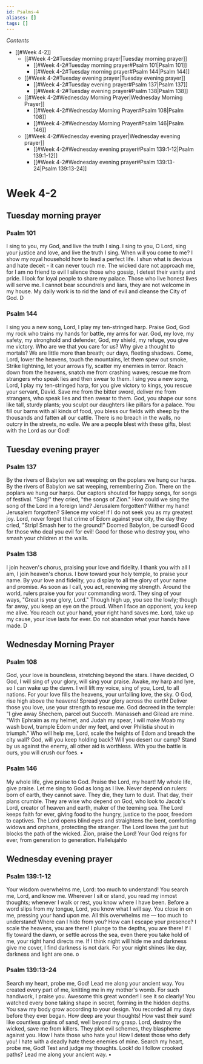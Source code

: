 ```yaml
---
id: Psalms-4
aliases: []
tags: []
---
```


*Contents*
* [[#Week 4-2]]
    * [[#Week 4-2#Tuesday morning prayer|Tuesday morning prayer]]
        * [[#Week 4-2#Tuesday morning prayer#Psalm 101|Psalm 101]]
        * [[#Week 4-2#Tuesday morning prayer#Psalm 144|Psalm 144]]
    * [[#Week 4-2#Tuesday evening prayer|Tuesday evening prayer]]
        * [[#Week 4-2#Tuesday evening prayer#Psalm 137|Psalm 137]]
        * [[#Week 4-2#Tuesday evening prayer#Psalm 138|Psalm 138]]
    * [[#Week 4-2#Wednesday Morning Prayer|Wednesday Morning Prayer]]
        * [[#Week 4-2#Wednesday Morning Prayer#Psalm 108|Psalm 108]]
        * [[#Week 4-2#Wednesday Morning Prayer#Psalm 146|Psalm 146]]
    * [[#Week 4-2#Wednesday evening prayer|Wednesday evening prayer]]
        * [[#Week 4-2#Wednesday evening prayer#Psalm 139:1-12|Psalm 139:1-12]]
        * [[#Week 4-2#Wednesday evening prayer#Psalm 139:13-24|Psalm 139:13-24]]

# Week 4-2
## Tuesday morning prayer

### Psalm 101

I sing to you, my God, and live the truth I sing.
I sing to you, O Lord, sing your justice and love, and live the truth I sing.
When will you come to me?
I show my royal household how to lead a perfect life.
I shun what is devious and hate deceit - it can never touch me.
The wicked dare not approach me, for I am no friend to evil I silence those who gossip, I detest their vanity and pride.
I look for loyal people to share my palace.
Those who live honest lives will serve me.
I cannot bear scoundrels and liars, they are not welcome in my house.
My daily work
is to rid the land of evil and cleanse the City of God. D

### Psalm 144

I sing you a new song, Lord, I play my ten-stringed harp.
Praise God, God my rock who trains my hands for battle, my arms for war.
God, my love, my safety, my stronghold and defender, God, my shield, my refuge, you give me victory.
Who are we that you care for us?
Why give a thought to mortals?
We are little more than breath; our days, fleeting shadows.
Come, Lord, lower the heavens, touch the mountains, let them spew out smoke,
Strike lightning, let your arrows fly, scatter my enemies in terror.
Reach down from the heavens, snatch me from crashing waves;
rescue me from strangers who speak lies
and then swear to them.
I sing you a new song, Lord, I play my ten-stringed harp, for you give victory to kings, you rescue your servant, David.
Save me from the bitter sword, deliver me from strangers, who speak lies
and then swear to them.
God, you shape our sons like tall, sturdy plants; you sculpt our daughters like pillars for a palace.
You fill our barns with all kinds of food, you bless our fields with sheep by the thousands and fatten all our cattle.
There is no breach in the walls, no outcry in the streets, no exile.
We are a people blest with these gifts, blest with the Lord as our God!
## Tuesday evening prayer

### Psalm 137

By the rivers of Babylon we sat weeping;
on the poplars we hung our harps. 
By the rivers of Babylon we sat weeping, remembering Zion.
There on the poplars we hung our harps.
Our captors shouted for happy songs, for songs of festival.
"Sing!" they cried,
"the songs of Zion."
How could we sing the song of the Lord in a foreign land?
Jerusalem forgotten?
Wither my hand!
Jerusalem forgotten?
Silence my voice! if I do not seek you as my greatest joy.
Lord, never forget that crime of Edom against your city, the day they cried,
"Strip! Smash her to the ground!"
Doomed Babylon, be cursed!
Good for those who deal you evil for evil!
Good for those who destroy you, who smash your children at the walls.

### Psalm 138

I join heaven's chorus, praising your love and fidelity.
I thank you with all I am, I join heaven's chorus.
I bow toward your holy temple, to praise your name.
By your love and fidelity, you display to all
the glory of your name and promise.
As soon as I call, you act, renewing my strength.
Around the world, rulers praise you for your commanding word.
They sing of your ways,
"Great is your glory, Lord."
Though high up, you see the lowly; though far away,
you keep an eye on the proud.
When I face an opponent, you keep me alive.
You reach out your hand, your right hand saves me.
Lord, take up my cause, your love lasts for ever.
Do not abandon
what your hands have made. D

## Wednesday Morning Prayer

### Psalm 108

God, your love is boundless, stretching beyond the stars.
I have decided, O God, I will sing of your glory, will sing your praise.
Awake, my harp and lyre, so I can wake up the dawn.
I will lift my voice,
sing of you, Lord, to all nations.
For your love fills the heavens, your unfailing love, the sky.
O God, rise high above the heavens!
Spread your glory across the earth!
Deliver those you love,
use your strength to rescue me.
God decreed in the temple:
"I give away Shechem, parcel out Succoth.
Manasseh and Gilead are mine.
"With Ephraim as my helmet, and Judah my spear,
I will make Moab my wash bowl, trample Edom under my feet, and over Philistia shout in triumph."
Who will help me, Lord, scale the heights of Edom and breach the city wall?
God, will you keep holding back?
Will you desert our camp?
Stand by us against the enemy, all other aid is worthless.
With you the battle is ours, you will crush our foes. •

### Psalm 146

My whole life, give praise to God.
Praise the Lord, my heart!
My whole life, give praise.
Let me sing to God as long as I live.
Never depend on rulers: born of earth, they cannot save.
They die, they turn to dust.
That day, their plans crumble.
They are wise who depend on God, who look to Jacob's Lord, creator of heaven and earth, maker of the teeming sea.
The Lord keeps faith for ever, giving food to the hungry, justice to the poor, freedom to captives.
The Lord opens blind eyes and straightens the bent, comforting widows and orphans, protecting the stranger.
The Lord loves the just
but blocks the path of the wicked.
Zion, praise the Lord!
Your God reigns for ever, from generation to generation.
Hallelujah!o

## Wednesday evening prayer

### Psalm 139:1-12

Your wisdom overwhelms me, Lord: too much to understand!
You search me, Lord, and know me.
Wherever I sit or stand, you read my inmost thoughts;
whenever I walk or rest, you know where I have been.
Before a word slips from my tongue, Lord, you know what I will say.
You close in on me, pressing your hand upon me.
All this overwhelms me — too much to understand!
Where can I hide from you?
How can I escape your presence?
I scale the heavens, you are there!
I plunge to the depths, you are there!
If I fly toward the dawn, or settle across the sea,
even there you take hold of me, your right hand directs me.
If I think night will hide me and darkness give me cover, I find darkness is not dark.
For your night shines like day, darkness and light are one. o

### Psalm 139:13-24

Search my heart, probe me, God!
Lead me along your ancient way.
You created every part of me, knitting me in my mother's womb.
For such handiwork, I praise you.
Awesome this great wonder!
I see it so clearly!
You watched every bone taking shape in secret, forming in the hidden depths.
You saw my body grow according to your design.
You recorded all my days before they ever began.
How deep are your thoughts!
How vast their sum! like countless grains of sand, well beyond my grasp.
Lord, destroy the wicked, save me from killers.
They plot evil schemes, they blaspheme against you.
How I hate those who hate you!
How I detest those who defy you!
I hate with a deadly hate these enemies of mine.
Search my heart, probe me, God!
Test and judge my thoughts.
Look! do I follow crooked paths?
Lead me along your ancient way. •
